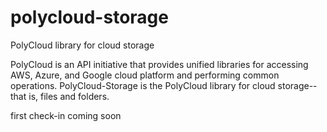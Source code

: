 # polycloud-storage
PolyCloud library for cloud storage

PolyCloud is an API initiative that provides unified libraries for accessing AWS, Azure, and Google cloud platform and performing common operations. PolyCloud-Storage is the PolyCloud library for cloud storage--that is, files and folders.

first check-in coming soon
